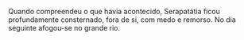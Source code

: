 ﻿Quando compreendeu o que havia acontecido, Serapatátia ficou profundamente consternado, fora de si, com medo e remorso. No dia seguinte afogou-se no grande rio.